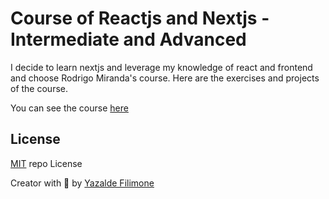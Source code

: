 # Course of Reactjs and Nextjs - Intermediate and Advanced

I decide to learn nextjs and leverage my knowledge of react and frontend and choose Rodrigo Miranda's course.
Here are the exercises and projects of the course.

You can see the course [here](https://www.udemy.com/course/curso-de-reactjs-nextjs-completo-do-basico-ao-avancado/)

## License

[MIT](https://github.com/yazaldefilimonepinto/course-of-reactjs-and-nextjs/blob/main/LICENSE) repo License

Creator with 💙 by [Yazalde Filimone](https://www.linkedin.com/in/yazalde-filimone/)
